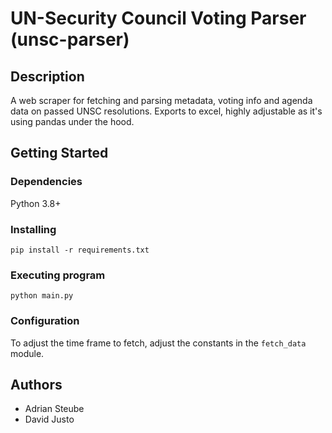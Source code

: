 # UN-Security Council Voting Parser (unsc-parser)

## Description

A web scraper for fetching and parsing metadata, voting info and agenda data on passed UNSC resolutions. Exports to excel, highly adjustable as it's using pandas under the hood.

## Getting Started

### Dependencies

Python 3.8+

### Installing

`pip install -r requirements.txt`

### Executing program

`python main.py`

### Configuration

To adjust the time frame to fetch, adjust the constants in the `fetch_data` module. 

## Authors

* Adrian Steube
* David Justo